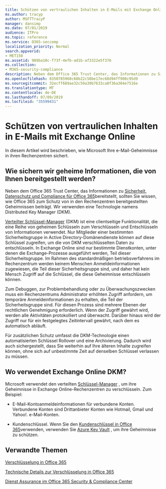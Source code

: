 ```yaml
---
title: Schützen von vertraulichen Inhalten in E-Mails mit Exchange Online
ms.author: tracyp
author: MSFTTracyP
manager: dansimp
ms.date: 07/01/2019
audience: ITPro
ms.topic: reference
ms.service: O365-seccomp
localization_priority: Normal
search.appverid:
- MET150
ms.assetid: 989ba10c-f73f-4efb-ad1b-af3322e5f376
ms.collection:
- M365-security-compliance
description: Neben dem Office 365 Trust Center, das Informationen zu Sicherheit, Datenschutz und Compliance für Office 365 bereitstellt, sollten Sie wissen, wie Office 365 zum Schutz von in den Rechenzentren bereitgestellten Geheimnissen beiträgt. Wir verwenden eine Technologie namens Distributed Key Manager (DKM).
ms.openlocfilehash: 8350785968c68b22c58be17ec68d94ff908c95d9
ms.sourcegitcommit: 32ecff689ae32c59a39b7633ca0f36a304e7516e
ms.translationtype: MT
ms.contentlocale: de-DE
ms.lasthandoff: 07/09/2019
ms.locfileid: "35599431"
---
```

# <a name="how-exchange-online-secures-your-email-secrets"></a>Schützen von vertraulichen Inhalten in E-Mails mit Exchange Online

In diesem Artikel wird beschrieben, wie Microsoft Ihre e-Mail-Geheimnisse in ihren Rechenzentren sichert.
  
## <a name="how-do-we-secure-secret-information-provided-by-you"></a>Wie sichern wir geheime Informationen, die von Ihnen bereitgestellt werden?

Neben dem Office 365 Trust Center, das Informationen zu [Sicherheit, Datenschutz und Compliance für Office 365](https://go.microsoft.com/fwlink/?linkid=874644)bereitstellt, sollten Sie wissen, wie Office 365 zum Schutz von in den Rechenzentren bereitgestellten Geheimnissen beiträgt. Wir verwenden eine Technologie namens Distributed Key Manager (DKM).
  
[Verteilter Schlüssel-Manager](office-365-bitlocker-and-distributed-key-manager-for-encryption.md) (DKM) ist eine clientseitige Funktionalität, die eine Reihe von geheimen Schlüsseln zum Verschlüsseln und Entschlüsseln von Informationen verwendet. Nur Mitglieder einer bestimmten Sicherheitsgruppe in Active Directory-Domänendienste können auf diese Schlüssel zugreifen, um die von DKM verschlüsselten Daten zu entschlüsseln. In Exchange Online sind nur bestimmte Dienstkonten, unter denen die Exchange-Prozesse ausgeführt werden, Teil dieser Sicherheitsgruppe. Im Rahmen des standardmäßigen betriebsverfahrens im Rechenzentrum werden keinem Menschen Anmeldeinformationen zugewiesen, die Teil dieser Sicherheitsgruppe sind, und daher hat kein Mensch Zugriff auf die Schlüssel, die diese Geheimnisse entschlüsseln können.
  
Zum Debuggen, zur Problembehandlung oder zu Überwachungszwecken muss ein Rechenzentrums Administrator erhöhten Zugriff anfordern, um temporäre Anmeldeinformationen zu erhalten, die Teil der Sicherheitsgruppe sind. Für diesen Prozess sind mehrere Ebenen der rechtlichen Genehmigung erforderlich. Wenn der Zugriff gewährt wird, werden alle Aktivitäten protokolliert und überwacht. Darüber hinaus wird der Zugriff nur für ein festgelegtes Zeitintervall gewährt, nach dem es automatisch abläuft.
  
Für zusätzlichen Schutz umfasst die DKM-Technologie einen automatisierten Schlüssel Rollover und eine Archivierung. Dadurch wird auch sichergestellt, dass Sie weiterhin auf Ihre älteren Inhalte zugreifen können, ohne sich auf unbestimmte Zeit auf denselben Schlüssel verlassen zu müssen.
  
## <a name="where-does-exchange-online-make-use-of-dkm"></a>Wo verwendet Exchange Online DKM?

Microsoft verwendet den verteilten [Schlüssel-Manager](office-365-bitlocker-and-distributed-key-manager-for-encryption.md) , um ihre Geheimnisse in Exchange Online-Rechenzentren zu verschlüsseln. Zum Beispiel:
  
- E-Mail-Kontoanmeldeinformationen für verbundene Konten. Verbundene Konten sind Drittanbieter Konten wie Hotmail, Gmail und Yahoo!. e-Mail-Konten.
    
- Kundenschlüssel. Wenn Sie den [Kundenschlüssel in Office 365](controlling-your-data-using-customer-key.md)verwenden, verwenden Sie [Azure Key Vault](https://docs.microsoft.com/azure/key-vault/key-vault-whatis) , um ihre Geheimnisse zu schützen.
    
## <a name="related-topics"></a>Verwandte Themen

[Verschlüsselung in Office 365](encryption.md)
  
[Technische Details zur Verschlüsselung in Office 365](technical-reference-details-about-encryption.md)
  
[Dienst Assurance im Office 365 Security &amp; Compliance Center](https://go.microsoft.com/fwlink/?linkid=874645)
  

